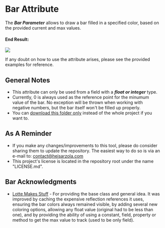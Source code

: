 # Bar Attribute
The ***Bar Parameter*** allows to draw a bar filled in a specified color, based on the provided current and max values.

#### End Result:

![](https://github.com/heisarzola/Unity-Development-Tools/blob/master/Attributes/Bar/Bar.gif)

If any doubt on how to use the attribute arises, please see the provided examples for reference.

## General Notes
* This attribute can only be used from a field with a ***float or integer*** type.	
* Currently, 0 is always used as the reference point for the minumum value of the bar. No exception will be thrown when working with negative numbers, but the bar itself won't be filled up properly.
* You can [download this folder only](https://minhaskamal.github.io/DownGit/#/home?url=https://github.com/heisarzola/Unity-Development-Tools/tree/master/Attributes/Animator%20Parameter) instead of the whole project if you want to.

## As A Reminder 
* If you make any changes/improvements to this tool, please do consider sharing them to update the repository. The easiest way to do so is via an e-mail to: contact@heisarzola.com
* This project's license is located in the repository root under the name "LICENSE.md".

## Bar Acknowledgments

* [Lotte Makes Stuff](https://gist.github.com/LotteMakesStuff/2d3c6dc7a913ed118601db95735574de) - For providing the base class and general idea. It was improved by caching the expensive reflection references it uses, ensuring the bar colors always remained visible, by adding several new coloring options, allowing any float value (original had to be less than one), and by providing the ability of using a constant, field, property or method to get the max value to track (used to be only field).